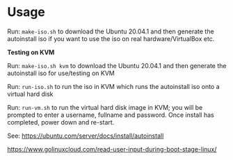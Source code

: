 # Usage

Run: `make-iso.sh` to download the Ubuntu 20.04.1 and then generate the autoinstall iso if you want to use the iso on real hardware/VirtualBox etc.



__Testing on KVM__

Run: `make-iso.sh kvm` to download the Ubuntu 20.04.1 and then generate the autoinstall iso for use/testing on KVM

Run: `run-iso.sh` to run the iso in KVM which runs the autoinstall iso onto a virtual hard disk

Run: `run-vm.sh` to run the virtual hard disk image in KVM; you will be prompted to enter a username, fullname and password.  Once install has completed, power down and re-start.

See: https://ubuntu.com/server/docs/install/autoinstall

https://www.golinuxcloud.com/read-user-input-during-boot-stage-linux/
